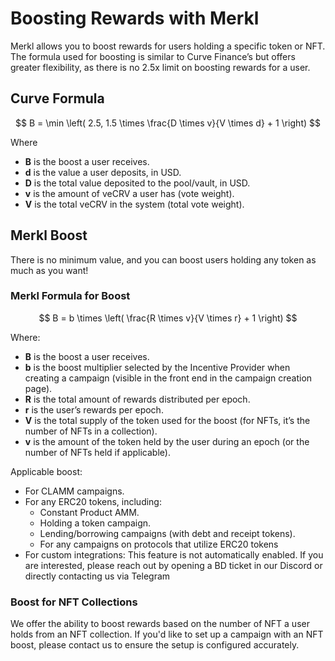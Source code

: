 # Boosting Rewards with Merkl
Merkl allows you to boost rewards for users holding a specific token or NFT. The formula used for boosting is similar to Curve Finance’s but offers greater flexibility, as there is no 2.5x limit on boosting rewards for a user.

## Curve Formula
$$
B = \min \left( 2.5, 1.5 \times \frac{D \times v}{V \times d} + 1 \right)
$$

Where
- **B** is the boost a user receives.
- **d** is the value a user deposits, in USD.
- **D** is the total value deposited to the pool/vault, in USD.
- **v** is the amount of veCRV a user has (vote weight).
- **V** is the total veCRV in the system (total vote weight).

## Merkl Boost
There is no minimum value, and you can boost users holding any token as much as you want!
### Merkl Formula for Boost
$$
B = b \times \left( \frac{R \times v}{V \times r} + 1 \right)
$$

Where:
- **B** is the boost a user receives.
- **b** is the boost multiplier selected by the Incentive Provider when creating a campaign (visible in the front end in the campaign creation page).
- **R** is the total amount of rewards distributed per epoch.
- **r** is the user’s rewards per epoch.
- **V** is the total supply of the token used for the boost (for NFTs, it’s the number of NFTs in a collection).
- **v** is the amount of the token held by the user during an epoch (or the number of NFTs held if applicable).

Applicable boost:
- For CLAMM campaigns.
- For any ERC20 tokens, including:
    - Constant Product AMM.
    - Holding a token campaign.
    - Lending/borrowing campaigns (with debt and receipt tokens).
    - For any campaigns on protocols that utilize ERC20 tokens
- For custom integrations: This feature is not automatically enabled. If you are interested, please reach out by opening a BD ticket in our Discord or directly contacting us via Telegram

### Boost for NFT Collections
We offer the ability to boost rewards based on the number of NFT a user holds from an NFT collection. If you'd like to set up a campaign with an NFT boost, please contact us to ensure the setup is configured accurately.
